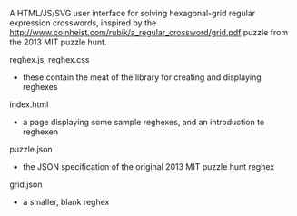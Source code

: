A HTML/JS/SVG user interface for solving hexagonal-grid regular expression crosswords, 
inspired by the http://www.coinheist.com/rubik/a_regular_crossword/grid.pdf puzzle 
from the 2013 MIT puzzle hunt.

reghex.js, reghex.css
- these contain the meat of the library for creating and displaying reghexes

index.html
- a page displaying some sample reghexes, and an introduction to reghexen
    
puzzle.json
- the JSON specification of the original 2013 MIT puzzle hunt reghex

grid.json
- a smaller, blank reghex
